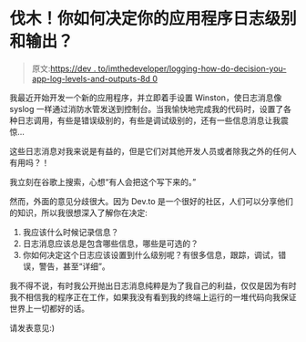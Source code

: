 # 伐木！你如何决定你的应用程序日志级别和输出？

> 原文:[https://dev . to/imthedeveloper/logging-how-do-decision-you-app-log-levels-and-outputs-8d 0](https://dev.to/imthedeveloper/logging-how-do-you-decide-on-your-app-log-levels-and-outputs-8d0)

我最近开始开发一个新的应用程序，并立即着手设置 Winston，使日志消息像 syslog 一样通过消防水管发送到控制台。当我愉快地完成我的代码时，设置了各种日志调用，有些是错误级别的，有些是调试级别的，还有一些信息消息让我震惊...

这些日志消息对我来说是有益的，但是它们对其他开发人员或者除我之外的任何人有用吗？！

我立刻在谷歌上搜索，心想“有人会把这个写下来的。”

然而，外面的意见分歧很大。因为 Dev.to 是一个很好的社区，人们可以分享他们的知识，所以我很想深入了解你在决定:

1.  我应该什么时候记录信息？
2.  日志消息应该总是包含哪些信息，哪些是可选的？
3.  你如何决定这个日志应该设置到什么级别呢？有很多信息，跟踪，调试，错误，警告，甚至“详细”。

我不得不说，有时我公开抛出日志消息纯粹是为了我自己的利益，仅仅是因为有时我不相信我的程序正在工作，如果我没有看到我的终端上运行的一堆代码向我保证世界上一切都好的话。

请发表意见:)